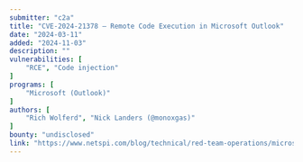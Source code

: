 ```yaml
---
submitter: "c2a"
title: "CVE-2024-21378 — Remote Code Execution in Microsoft Outlook"
date: "2024-03-11"
added: "2024-11-03"
description: ""
vulnerabilities: [
    "RCE", "Code injection"
]
programs: [
    "Microsoft (Outlook)"
]
authors: [
    "Rich Wolferd", "Nick Landers (@monoxgas)"
]
bounty: "undisclosed"
link: "https://www.netspi.com/blog/technical/red-team-operations/microsoft-outlook-remote-code-execution-cve-2024-21378/"
---
```




